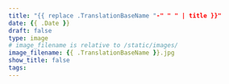 ```yaml
---
title: "{{ replace .TranslationBaseName "-" " " | title }}"
date: {{ .Date }}
draft: false
type: image
# image_filename is relative to /static/images/
image_filename: {{ .TranslationBaseName }}.jpg
show_title: false
tags:
---
```

